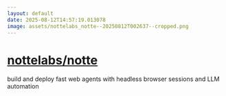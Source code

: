 ```yaml
---
layout: default
date: 2025-08-12T14:57:19.013078
image: assets/nottelabs_notte--20250812T002637--cropped.png
---
```


# [nottelabs/notte](https://github.com/nottelabs/notte)

build and deploy fast web agents with headless browser sessions and LLM automation

